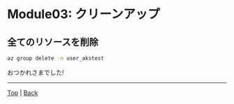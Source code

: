 # Module03: クリーンアップ

## 全てのリソースを削除

```sh
az group delete -n user_akstest
```

おつかれさまでした!

---
[Top](toc_ja.md) | [Back](module02_ja.md)
